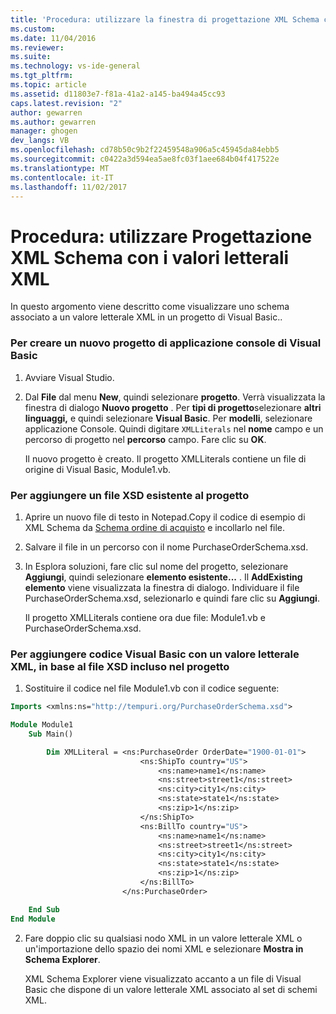 ```yaml
---
title: 'Procedura: utilizzare la finestra di progettazione XML Schema con valori letterali XML | Documenti Microsoft'
ms.custom: 
ms.date: 11/04/2016
ms.reviewer: 
ms.suite: 
ms.technology: vs-ide-general
ms.tgt_pltfrm: 
ms.topic: article
ms.assetid: d11803e7-f81a-41a2-a145-ba494a45cc93
caps.latest.revision: "2"
author: gewarren
ms.author: gewarren
manager: ghogen
dev_langs: VB
ms.openlocfilehash: cd78b50c9b2f22459548a906a5c45945da84ebb5
ms.sourcegitcommit: c0422a3d594ea5ae8fc03f1aee684b04f417522e
ms.translationtype: MT
ms.contentlocale: it-IT
ms.lasthandoff: 11/02/2017
---
```

# <a name="how-to-use-the-xml-schema-designer-with-xml-literals"></a>Procedura: utilizzare Progettazione XML Schema con i valori letterali XML
In questo argomento viene descritto come visualizzare uno schema associato a un valore letterale XML in un progetto di Visual Basic..  
  
### <a name="to-create-a-new-visual-basic-console-application-project"></a>Per creare un nuovo progetto di applicazione console di Visual Basic  
  
1.  Avviare Visual Studio.  
  
2.  Dal **File** dal menu **New**, quindi selezionare **progetto**. Verrà visualizzata la finestra di dialogo **Nuovo progetto** . Per **tipi di progetto**selezionare **altri linguaggi,** e quindi selezionare **Visual Basic**. Per **modelli**, selezionare applicazione Console. Quindi digitare `XMLLiterals` nel **nome** campo e un percorso di progetto nel **percorso** campo. Fare clic su **OK**.  
  
     Il nuovo progetto è creato. Il progetto XMLLiterals contiene un file di origine di Visual Basic, Module1.vb.  
  
### <a name="to-add-an-existing-xsd-file-to-the-project"></a>Per aggiungere un file XSD esistente al progetto  
  
1.  Aprire un nuovo file di testo in Notepad.Copy il codice di esempio di XML Schema da [Schema ordine di acquisto](../xml-tools/sample-xsd-file-simple-schema.md) e incollarlo nel file.  
  
2.  Salvare il file in un percorso con il nome PurchaseOrderSchema.xsd.  
  
3.  In Esplora soluzioni, fare clic sul nome del progetto, selezionare **Aggiungi**, quindi selezionare **elemento esistente...** . Il **AddExisting elemento** viene visualizzata la finestra di dialogo. Individuare il file PurchaseOrderSchema.xsd, selezionarlo e quindi fare clic su **Aggiungi**.  
  
     Il progetto XMLLiterals contiene ora due file: Module1.vb e PurchaseOrderSchema.xsd.  
  
### <a name="to-add-visual-basic-code-with-an-xml-literal-based-on-the-xsd-file-included-in-the-project"></a>Per aggiungere codice Visual Basic con un valore letterale XML, in base al file XSD incluso nel progetto  
  
1.  Sostituire il codice nel file Module1.vb con il codice seguente:  
  
   ```vb
   Imports <xmlns:ns="http://tempuri.org/PurchaseOrderSchema.xsd">  
  
   Module Module1  
       Sub Main()  
  
           Dim XMLLiteral = <ns:PurchaseOrder OrderDate="1900-01-01">  
                                <ns:ShipTo country="US">  
                                    <ns:name>name1</ns:name>  
                                    <ns:street>street1</ns:street>  
                                    <ns:city>city1</ns:city>  
                                    <ns:state>state1</ns:state>  
                                    <ns:zip>1</ns:zip>  
                                </ns:ShipTo>  
                                <ns:BillTo country="US">  
                                    <ns:name>name1</ns:name>  
                                    <ns:street>street1</ns:street>  
                                    <ns:city>city1</ns:city>  
                                    <ns:state>state1</ns:state>  
                                    <ns:zip>1</ns:zip>  
                                </ns:BillTo>  
                            </ns:PurchaseOrder>  
  
       End Sub  
   End Module  
   ```  
  
2.  Fare doppio clic su qualsiasi nodo XML in un valore letterale XML o un'importazione dello spazio dei nomi XML e selezionare **Mostra in Schema Explorer**.  
  
     XML Schema Explorer viene visualizzato accanto a un file di Visual Basic che dispone di un valore letterale XML associato al set di schemi XML.